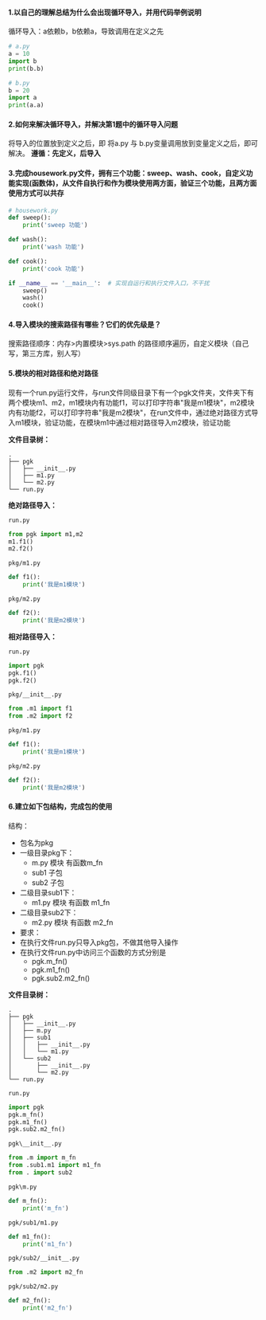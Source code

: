 #### 1.以自己的理解总结为什么会出现循环导入，并用代码举例说明

循环导入：a依赖b，b依赖a，导致调用在定义之先

```python
# a.py
a = 10
import b
print(b.b)
```

```python
# b.py
b = 20
import a 
print(a.a)
```

#### 2.如何来解决循环导入，并解决第1题中的循环导入问题

将导入的位置放到定义之后，即 将a.py  与 b.py变量调用放到变量定义之后，即可解决。
**遵循：先定义，后导入**

#### 3.完成housework.py文件，拥有三个功能：sweep、wash、cook，自定义功能实现(函数体)，从文件自执行和作为模块使用两方面，验证三个功能，且两方面使用方式可以共存

```python
# housework.py
def sweep():
    print('sweep 功能')

def wash():
    print('wash 功能')

def cook():
    print('cook 功能')

if __name__ == '__main__':  # 实现自运行和执行文件入口，不干扰
    sweep()
    wash()
    cook()
```

#### 4.导入模块的搜索路径有哪些？它们的优先级是？

搜索路径顺序：内存>内置模块>sys.path 的路径顺序遍历，自定义模块（自己写，第三方库，别人写）

#### 5.模块的相对路径和绝对路径
现有一个run.py运行文件，与run文件同级目录下有一个pgk文件夹，文件夹下有两个模块m1、m2，m1模块内有功能f1，可以打印字符串"我是m1模块"，m2模块内有功能f2，可以打印字符串"我是m2模块"，在run文件中，通过绝对路径方式导入m1模块，验证功能，在模块m1中通过相对路径导入m2模块，验证功能

**文件目录树：**

```shell
.
├── pgk
│   ├── __init__.py
│   ├── m1.py
│   └── m2.py
└── run.py
```

**绝对路径导入：**

`run.py`

```python
from pgk import m1,m2
m1.f1()
m2.f2()
```
`pkg/m1.py`

```python
def f1():
    print('我是m1模块')
```
`pkg/m2.py`

```python
def f2():
    print('我是m2模块')
```

**相对路径导入：**

`run.py`

```python
import pgk
pgk.f1()
pgk.f2()
```

`pkg/__init__.py`

```python
from .m1 import f1
from .m2 import f2
```

`pkg/m1.py`

```python
def f1():
    print('我是m1模块')
```

`pkg/m2.py`

```python
def f2():
    print('我是m2模块')
```




#### 6.建立如下包结构，完成包的使用

结构：

- 包名为pkg
- 一级目录pkg下：
  - m.py 模块 有函数m_fn
  - sub1 子包
  - sub2 子包
- 二级目录sub1下：
  - m1.py 模块 有函数 m1_fn
- 二级目录sub2下：
  - m2.py 模块 有函数 m2_fn
-  要求：
  -  在执行文件run.py只导入pkg包，不做其他导入操作
  -  在执行文件run.py中访问三个函数的方式分别是
     - pgk.m_fn()
     - pgk.m1_fn()
     - pgk.sub2.m2_fn()

**文件目录树：**

```shell
.
├── pgk
│   ├── __init__.py
│   ├── m.py
│   ├── sub1
│   │   ├── __init__.py
│   │   └── m1.py
│   └── sub2
│       ├── __init__.py
│       └── m2.py
└── run.py
```

`run.py`

```python
import pgk
pgk.m_fn()
pgk.m1_fn()
pgk.sub2.m2_fn()
```

`pgk\__init__.py`

```python
from .m import m_fn
from .sub1.m1 import m1_fn
from . import sub2
```

`pgk\m.py`

```python
def m_fn():
    print('m_fn')
```

`pgk/sub1/m1.py`

```python
def m1_fn():
    print('m1_fn')
```
`pgk/sub2/__init__.py`

```python
from .m2 import m2_fn
```


`pgk/sub2/m2.py`

```python
def m2_fn():
    print('m2_fn')
```

